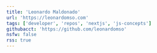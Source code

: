 ```yaml
---
title: 'Leonardo Maldonado'
url: 'https://leonardomso.com'
tags: ['developer', 'repos', 'nextjs', 'js-concepts']
githubacct: 'https://github.com/leonardomso'
nsfw: false
rss: true
---
```

